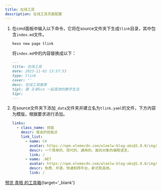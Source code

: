 ```yaml
---
title: 在线工具
description: 在线工具页面配置
---
```


1. 在cmd面板中输入以下命令，它将在source文件夹下生成`tlink`目录，其中包含`index.md`文件。

    ```shell [Terminal]
    hexo new page tlink
    ```

   将`index.md`​中的内容替换成以下：

    ```markdown [source/tlink/index.md]
    ---
    title: 在线工具
    date: 2023-11-01 13:57:53
    type: tlink
    cover: ''
    desc: 在线工具推荐
    tipl: 跟 王卓Sco 一起高效的数字生活
    tipr:
    ---
    ```
2. 在source文件夹下添加`_data`​​文件夹并建立名为`tlink.yaml`​​的文件，下方内容为模版，根据要求进行添加。

   ```yaml [source/_data/tlink.yaml]
   links:
     - class_name: 技能
       descr: 我会的技能点
       link_list:
         - name: C#
           avatar: https://npm.elemecdn.com/wleelw-blog-abs@1.0.0/img/icon/Csharp_Logo.png
           descr: 一个简单的、现代的、通用的、面向对象的编程语言。
           link: /
         - name: .NET
           avatar: https://npm.elemecdn.com/wleelw-blog-abs@1.0.0/img/icon/dotnet-logo.svg
           descr: 免费、开源，快速和跨平台，新式和高效。
           link: /
      ```

[预览 青秸 的工具箱](https://blog.qjqq.cn/tlink/){target='_blank'}
